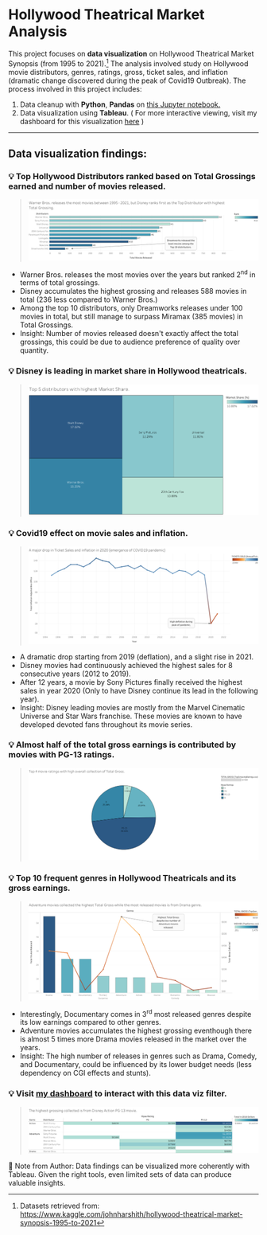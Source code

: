 # Hollywood Theatrical Market Analysis

This project focuses on **data visualization** on Hollywood Theatrical Market Synopsis (from 1995 to 2021).[^1]
The analysis involved study on Hollywood movie distributors, genres, ratings, gross, ticket sales, and inflation (dramatic change discovered during the peak of Covid19 Outbreak). 
The process involved in this project includes: 

1. Data cleanup with **Python**, **Pandas** on [this Jupyter notebook.][dataviz]
2. Data visualization using **Tableau**. ( For more interactive viewing, visit my dashboard for this visualization [here](https://public.tableau.com/app/profile/fateha.rozy/viz/WIP_movieGross/bar-distr-movie-gross) )

[^1]: Datasets retrieved from: https://www.kaggle.com/johnharshith/hollywood-theatrical-market-synopsis-1995-to-2021

---

## Data visualization findings:

### 💡 Top Hollywood Distributors ranked based on Total Grossings earned and number of movies released.
> ![](/images/bar-distr-movie-gross.png)
- Warner Bros. releases the most movies over the years but ranked 2<sup>nd</sup> in terms of total grossings.
- Disney accumulates the highest grossing and releases 588 movies in total (236 less compared to Warner Bros.)
- Among the top 10 distributors, only Dreamworks releases under 100 movies in total, but still manage to surpass Miramax (385 movies) in Total Grossings. 
- Insight: Number of movies released doesn't exactly affect the total grossings, this could be due to audience preference of quality over quantity.

### 💡 Disney is leading in market share in Hollywood theatricals.
> ![](/images/tree-distr-share.png)

### 💡 Covid19 effect on movie sales and inflation.
> ![](/images/dual-inflation.png)
- A dramatic drop starting from 2019 (deflation), and a slight rise in 2021.
- Disney movies had continuously achieved the highest sales for 8 consecutive years (2012 to 2019).
- After 12 years, a movie by Sony Pictures finally received the highest sales in year 2020 (Only to have Disney continue its lead in the following year).
- Insight: Disney leading movies are mostly from the Marvel Cinematic Universe and Star Wars franchise. These movies are known to have developed devoted fans throughout its movie series.

### 💡 Almost half of the total gross earnings is contributed by movies with PG-13 ratings.
> ![](/images/pie-mpaa-gross.png)

### 💡 Top 10 frequent genres in Hollywood Theatricals and its gross earnings.
> ![](/images/dual-genre-gross.png)
- Interestingly, Documentary comes in 3<sup>rd</sup> most released genres despite its low earnings compared to other genres.
- Adventure movies accumulates the highest grossing eventhough there is almost 5 times more Drama movies released in the market over the years.
- Insight: The high number of releases in genres such as Drama, Comedy, and Documentary, could be influenced by its lower budget needs (less dependency on CGI effects and stunts).

### 💡 Visit [my dashboard][dataviz] to interact with this data viz filter.
> ![](/images/heat-gross.png)


📌 Note from Author: Data findings can be visualized more coherently with Tableau. Given the right tools, even limited sets of data can produce valuable insights.

[dataviz]:https://github.com/FatehaRozy/hollywood-market-analysis/blob/main/datasets-cleaned/hollywood_data_cleaning.ipynb
